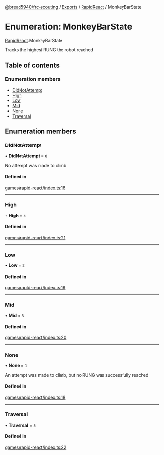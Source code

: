 [@bread5940/frc-scouting](../README.md) / [Exports](../modules.md) / [RapidReact](../modules/RapidReact.md) / MonkeyBarState

# Enumeration: MonkeyBarState

[RapidReact](../modules/RapidReact.md).MonkeyBarState

Tracks the highest RUNG the robot reached

## Table of contents

### Enumeration members

- [DidNotAttempt](RapidReact.MonkeyBarState.md#didnotattempt)
- [High](RapidReact.MonkeyBarState.md#high)
- [Low](RapidReact.MonkeyBarState.md#low)
- [Mid](RapidReact.MonkeyBarState.md#mid)
- [None](RapidReact.MonkeyBarState.md#none)
- [Traversal](RapidReact.MonkeyBarState.md#traversal)

## Enumeration members

### DidNotAttempt

• **DidNotAttempt** = `0`

No attempt was made to climb

#### Defined in

[games/rapid-react/index.ts:16](https://github.com/BREAD5940/frc-scouting/blob/5ba52e8/src/games/rapid-react/index.ts#L16)

___

### High

• **High** = `4`

#### Defined in

[games/rapid-react/index.ts:21](https://github.com/BREAD5940/frc-scouting/blob/5ba52e8/src/games/rapid-react/index.ts#L21)

___

### Low

• **Low** = `2`

#### Defined in

[games/rapid-react/index.ts:19](https://github.com/BREAD5940/frc-scouting/blob/5ba52e8/src/games/rapid-react/index.ts#L19)

___

### Mid

• **Mid** = `3`

#### Defined in

[games/rapid-react/index.ts:20](https://github.com/BREAD5940/frc-scouting/blob/5ba52e8/src/games/rapid-react/index.ts#L20)

___

### None

• **None** = `1`

An attempt was made to climb, but no RUNG was successfully reached

#### Defined in

[games/rapid-react/index.ts:18](https://github.com/BREAD5940/frc-scouting/blob/5ba52e8/src/games/rapid-react/index.ts#L18)

___

### Traversal

• **Traversal** = `5`

#### Defined in

[games/rapid-react/index.ts:22](https://github.com/BREAD5940/frc-scouting/blob/5ba52e8/src/games/rapid-react/index.ts#L22)
